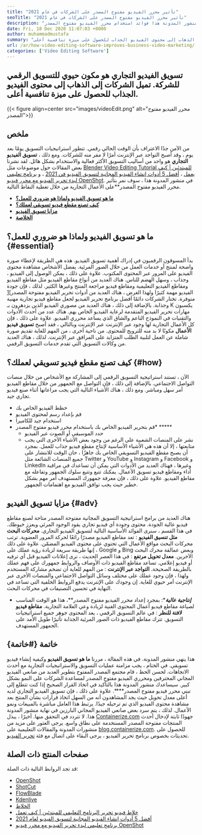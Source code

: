 ```yaml
---
title: "تأثير محرر الفيديو مفتوح المصدر على الشركات في عام 2021" 
seoTitle: "تأثير محرر الفيديو مفتوح المصدر على الشركات في عام 2021" 
description: "عزز حركة المرور العضوية لعملك من خلال إطلاق حملة فيديو قوية. يشرح منشور المدونة هذا فوائد استخدام محرر الفيديو مفتوح المصدر." 
date: Fri, 18 Dec 2020 11:07:03 +0000
author: muhammadmustafa
summary: "يعد تسويق الفيديو التجاري مكونًا حيويًا للتسويق الرقمي للشركة. تميل الشركات إلى الذهاب إلى محتوى الفيديو الجذاب للحصول على ميزة تنافسية أعلى." 
url: /ar/how-video-editing-software-improves-business-video-marketing/
categories: ['Video Editing Software']
---
```


## تسويق الفيديو التجاري هو مكون حيوي للتسويق الرقمي للشركة. تميل الشركات إلى الذهاب إلى محتوى الفيديو الجذاب للحصول على ميزة تنافسية أعلى.

{{< figure align=center src="images/videoEdit.png" alt="محرر الفيديو مفتوح المصدر">}}


## ملخص
من الآمن جدًا الاعتراف بأن الوقت الحالي رقمي. تتطور استراتيجيات التسويق يومًا بعد يوم ، وقد أصبح التواجد عبر الإنترنت أمرًا لا مفر منه للشركات. ومع ذلك ، **تسويق الفيديو التجاري** هو واحد من أساليب التسويق الأكثر فعالية والاستخدام بشكل هائل. لقد نشرنا بعض المقالات حول موضوعات مثل [Blender Video Editing Tutorial للمبتدئين | كيف يعمل][2] ، [أفضل 5 أدوات إنشاء الفيديو المجانية لتسويق الفيديو في 2021][3] ، و [برنامج تعليمي لبدء تحرير الفيديو مع محرر فيديو OpenShot][4]. في منشور المدونة هذا ، سوف نمر بتأثير محرر الفيديو مفتوح المصدر**على الأعمال التجارية من خلال تغطية النقاط التالية.
* **[ما هو تسويق الفيديو ولماذا هو ضروري للعمل؟][5]** 
* **[كيف تصنع مقطع فيديو تسويقي لعملك؟][6]** 
* **[مزايا تسويق الفيديو][7]** 
* **[الخلاصة][8]** 

## ما هو تسويق الفيديو ولماذا هو ضروري للعمل؟ {#essential}

بدأ المسوقون الرقميون في إدراك أهمية تسويق الفيديو. هذه هي الطريقة لإعطاء صورة واضحة لمنتج أو خدمات العمل من خلال الصور المرئية. يفضل الأشخاص مشاهدة محتوى الفيديو على المرور عبر المحتوى المكتوب. علاوة على ذلك ، يمكن الوصول إلى الفيديو ، وجذاب ، وسهل الهضم للناس. هناك العديد من أنواع مقاطع الفيديو مثل مقاطع الفيديو ومقاطع الفيديو التعليمية ومقاطع فيديو مراجعة المنتج وغيرها الكثير. لذلك ، فإن جودة الفيديو مهمة كثيرًا ولهذا الغرض ، هناك العديد من أدوات تحرير الفيديو مفتوحة المصدر][1] متوفرة. تختار الشركات دائمًا أفضل برنامج تحرير الفيديو لجعل مقاطع فيديو تجارية مهنية وجذابة.
بالإضافة إلى ذلك ، هناك العديد من مصوري الفيديو الذين يزدهرون بـ K يكسبون مهارات تحرير الفيديو المتقدمة لرعاية الفيديو الخاص بهم. هناك عدد من أحدث الأدوات والتقنيات في النموذج الناعم والشاق الذي يساعد محرري الفيديو. علاوة على ذلك ، فإن كل الأعمال التجارية لها وجود عبر الإنترنت عبر الإنترنت وبالتالي ، فقد أصبح **تسويق فيديو الأعمال** مكونًا لا بد منه للترويج للمحتوى. من ناحية أخرى ، من المهم للغاية تقديم صورة شاملة عن العمل لتلبية الطلب المتزايد على المرافق عبر الإنترنت. لذلك ، هناك العديد من وكالات التسويق التي تقدم خدمات التسويق الرقمي.

## كيف تصنع مقطع فيديو تسويقي لعملك؟ {#how}

الآن ، تستند استراتيجية التسويق الرقمي إلى المشاركة مع الأشخاص من خلال منصات التواصل الاجتماعي. بالإضافة إلى ذلك ، فإن التواصل مع الجمهور من خلال مقاطع الفيديو أمر سهل ومباشر. ومع ذلك ، هناك الأشياء التالية التي يجب مراعاتها أثناء صنع فيديو تجاري جيد.
  * خطط الفيديو الخاص بك
  * قم بإعداد رسم لمحتوى الفيديو
  * استخدام جيد للكاميرا
* قم بتحرير الفيديو الخاص بك باستخدام محرر فيديو مفتوح المصدر* ***** 
  * حدد الموسيقى أو الصوت عبر الفيديو
  * نشر على المنصات الشعبية
على الرغم من وجود بعض الأشياء الأخرى التي يجب متابعتها ، إلا أن هذه هي الأشياء الأساسية لإنتاج مقطع فيديو جذاب للعمل. بمجرد أن يصبح مقطع الفيديو التسويقي الخاص بك جاهزًا ، حان الوقت للانتشار على جميع المنصات الشائعة مثل Twitter و YouTube و Instagram و Facebook و LinkedIn وغيرها ، فهناك العديد من الأدوات التي يمكن أن تساعدك في مراقبة أداء ومقاطع فيديو تسويق الأعمال. يمكنك تتبع وتتبع سلوك الجمهور وتفاعله مع مقاطع الفيديو. علاوة على ذلك ، فإن معرفة جمهورك المستهدف أمر مهم بشكل خطير حيث يجب توافق الفيديو مع اهتمامات الجمهور.

## مزايا تسويق الفيديو  {#adv}

هناك العديد من برامج استراتيجية التسويق المجانية مفتوحة المصدر متاحة لصنع مقاطع فيديو عالية الجودة. محتوى وجودة أي فيديو تجاري يقود الوجود المرئي ويعزز خيوطك. في هذا القسم ، سنرى الفوائد الأساسية التالية لتسويق الفيديو التجاري.
**محركات البحث مثل تنسيق الفيديو** : تعد مقاطع الفيديو مصدرًا رائعًا لحركة المرور العضوية. ترتب محركات البحث مواقع الأعمال التي تحتوي على محتوى الفيديو المضمّن. علاوة على ذلك ، إنها طريقة سريعة لزيادة رؤية عملك على Google و Bing وبعض عمالقة محرك البحث الآخرين.
**معدل تحويل مرتفع** : في هذا العصر الحديث ، نرى إعلانات الفيديو قبل أي ترفيه أو فيديو إعلامي. تساعد مقاطع الفيديو ذات الأوصاف والروابط جمهورك على فهم عملك بالطريقة الصحيحة.
**التواجد عبر الإنترنت** : من المهم للغاية أن تضخم مشاركة المستخدم ولهذا ، فإن وجود عملك على مختلف وسائل التواصل الاجتماعي والمنصات الأخرى عبر الإنترنت أمر حيوي للغاية. إن وجودك على الإنترنت يدفع الروابط الخلفية التي تساعد في النهاية في تحسين التصنيفات في محركات البحث.
* ***إنتاجية عالية****: بمجرد إعداد محرر الفيديو مفتوح المصدر**، هذا هو الوقت المناسب لصياغة مقاطع فيديو أعمال المحتوى الغنية لزيادة وعي العلامة التجارية.
**مقاطع فيديو لافتة للنظر** : في عالم التسويق الرقمي ، يعد المحتوى جوهر جميع استراتيجيات التسويق. تترك مقاطع الفيديو ذات الصور المرئية الجذابة تأثيرًا طويل الأمد على الجمهور المستهدف.

## خاتمة {#خاتمة}

هذا ينهي منشور المدونة. في هذه المقالة ، مررنا **ما هو تسويق الفيديو** وكيفية إنشاء فيديو تسويقي. في الختام ، يجب مزامنة عمليات التسويق والاستراتيجيات التجارية مع أحدث الاتجاهات. لحسن الحظ ، قام مجتمع المصدر المفتوح بتطوير العديد من صانعي الفيديو المجاني المحترفين ومحرري الفيديو مفتوح المصدر لمساعدة الشركات على النمو بشكل كبير. سيساعدك منشور المدونة هذا بالتأكيد في اتخاذ القرار الصحيح إذا كنت تتطلع إلى تبني محرر فيديو مفتوح المصدر****. علاوة على ذلك ، فإن تسويق الفيديو التجاري لديه أعلى معدل تحويل حيث يجد المشاهدون أنه من السهل اتخاذ قرارات بشأن المنتج بعد مشاهدة محتوى الفيديو الذي تم ترحيله جيدًا. يرتبط هذا العامل مباشرة بالمبيعات ونمو الأعمال. لذلك ، يتم سرد بعض صانعي الفيديو المجاني البارزين في نهاية منشور المدونة هذا. لا تتردد في التحقق منها.
أخيرًا ، يبذل [Containerize.com][9] جهودًا ثابتة لإدخال أحدث المنتجات مفتوحة المصدر المستخدمة على نطاق واسع. يرجى العثور على مزيد من منشورات المدونة والمقالات التعليمية على [blog.containerize.com][10]. للحصول على تحديثات بخصوص برنامج تحرير الفيديو ، يرجى البقاء على اتصال مع فئة [تحرير الفيديو][1].

## صفحات المنتج ذات الصلة
قد تجد الروابط التالية ذات الصلة:
  * [OpenShot][11]
  * [ShotCut][12]
  * [FlowBlade][13]
  * [Kdenlive][14]
  * [الخلاط][15]
  * [خلاط فيديو تحرير البرنامج التعليمي للمبتدئين | كيف تعمل][2]
  * [أفضل 5 أدوات إنشاء الفيديو المجانية لتسويق الفيديو لعام 2021][3]
  * [برنامج تعليمي لبدء تحرير الفيديو مع محرر فيديو OpenShot][4]



[1]: https://products.containerize.com/video-editing-software
[2]: https://blog.containerize.com/video-editing-software/blender-video-editing-tutorial-for-beginners/
[3]: https://blog.containerize.com/video-editing-software/top-5-open-source-video-editor-software-for-video-marketing/
[4]: https://blog.containerize.com/video-editing-software/openshot-video-editor-tutorial-for-beginners-open-source/
[5]: #essential
[6]: #how
[7]: #adv
[8]: #Conclusion
[9]: https://www.containerize.com/
[10]: https://blog.containerize.com/
[11]: https://products.containerize.com/video-editing-software/openshot
[12]: https://products.containerize.com/video-editing-software/shotcut
[13]: https://products.containerize.com/video-editing-software/flowblade
[14]: https://products.containerize.com/video-editing-software/kdenlive
[15]: https://products.containerize.com/video-editing-software/blender
